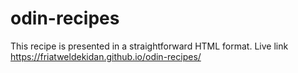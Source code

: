 # odin-recipes
This recipe is presented in a straightforward HTML format.
Live link https://friatweldekidan.github.io/odin-recipes/
